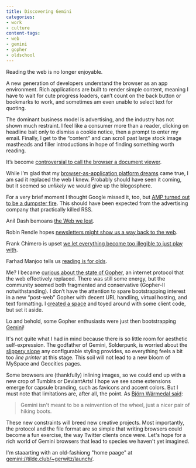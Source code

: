 ```yaml
---
title: Discovering Gemini
categories:
- work
- culture
content-tags:
- web
- gemini
- gopher
- oldschool
---
```


Reading the web is no longer enjoyable.

A new generation of developers understand the browser as an app environment. Rich applications are built to render simple content, meaning I have to wait for cute progress loaders, can’t count on the back button or bookmarks to work, and sometimes am even unable to select text for quoting.

The dominant business model is advertising, and the industry has not shown much restraint. I feel like a consumer more than a reader, clicking on headline bait only to dismiss a cookie notice, then a prompt to enter my email. Finally, I get to the “content” and can scroll past large stock image mastheads and filler introductions in hope of finding something worth reading.

It’s become [controversial to call the browser a document viewer](https://twitter.com/kocienda/status/1355344814166876163).

While I’m glad that my [browser-as-application platform dreams](https://hans.gerwitz.com/2003/11/26/client-servers-communicating-with-server-servers-through-clients.html) came true, I am sad it replaced the web I knew. Probably should have seen it coming, but it seemed so _unlikely_ we would give up the blogosphere.

For a very brief moment I thought Google missed it, too, but [AMP turned out to be a dumpster fire](https://80x24.net/post/the-problem-with-amp/). This should have been expected from the advertising company that practically killed RSS.

Anil Dash bemoans [the Web we lost](http://anildash.com/2012/12/13/the_web_we_lost/).

Robin Rendle hopes [newsletters might show us a way back to the web](https://www.robinrendle.com/essays/newsletters).

Frank Chimero is upset [we let everything become too illegible to just play with](https://frankchimero.com/writing/everything-easy-is-hard-again/).

Farhad Manjoo tells us [reading is for olds](https://www.nytimes.com/interactive/2018/02/09/technology/the-rise-of-a-visual-internet.html).

Me? I became [curious about the state of Gopher](https://pinboard.in/u:gerwitz/t:gopher/), an internet protocol that the web effectively replaced. There was still some energy, but the community seemed both fragmented and conservative (Gopher-II notwithstanding). I don’t have the attention to spare bootstrapping interest in a new “post-web” Gopher with decent URL handling, virtual hosting, and text formatting. I [created a space](/2019/09/16/i-have-a-new-gopher-space.html) and toyed around with some client code, but set it aside.

Lo and behold, some Gopher enthusiasts were just then bootstrapping [Gemini](https://gemini.circumlunar.space/)!

It's not quite what I had in mind because there is so little room for aesthetic self-expression. The godfather of Gemini, Solderpunk, is worried about the [slippery slope](https://lists.orbitalfox.eu/archives/gemini/2020/000612.html) any configurable styling provides, so everything feels a bit too _line printer_ at this stage. This soil will not lead to a new bloom of MySpace and Geocities pages.

Some browsers are (thankfully) inlining images, so we could end up with a new crop of Tumblrs or DeviantArts! I hope we see some extensions emerge for capsule branding, such as favicons and accent colors. But I must note that limitations are, after all, the point. As [Björn Wärmedal said](https://lists.orbitalfox.eu/archives/gemini/2020/004218.html):
> Gemini isn't meant to be a reinvention of the wheel, just a nicer pair of hiking boots.

These new constraints will breed new creative projects. Most importantly, the protocol and the file format are so simple that writing browsers could become a fun exercise, the way Twitter clients once were. Let's hope for a rich world of Gemini browsers that lead to species we haven't yet imagined.

I'm staaarting with an old-fashiong "home paage" at [gemini://tilde.club/~gerwitz/launch/](gemini://tilde.club/~gerwitz/launch/).

